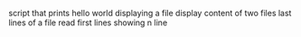 script that prints hello world
displaying a file
display content of two files
last lines of a file
read first lines
showing n line
